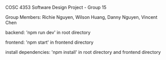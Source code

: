 COSC 4353 Software Design Project - Group 15

Group Members:
Richie Nguyen,
Wilson Huang,
Danny Nguyen,
Vincent Chen

backend: 'npm run dev' in root directory

frontend: 'npm start' in frontend directory

install dependencies: 'npm install' in root directory and frontend directory
